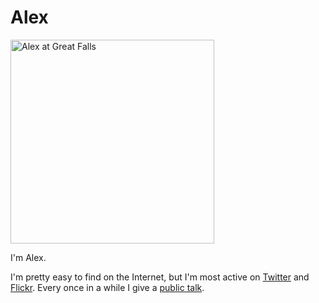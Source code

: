 <!-- title: Alex -->
<!-- categories: pages -->
<!-- tags: alex,twitter,flickr,talks -->
<!-- published: 2014-11-10T12:31:00-05:00 -->
<!-- updated: 2014-12-21T14:23:36-05:00 -->
<!-- summary: I'm Alex. -->

# Alex

<img src="images/profile_greatfalls_326.jpg" height="326" width="326" alt="Alex at Great Falls">

I'm Alex.

I'm pretty easy to find on the Internet, but I'm most active on [Twitter](https://twitter.com/technmsg) and [Flickr](http://flickr.com/photos/techmsg/). Every once in a while I give a [public talk](/v2/talks.html).
